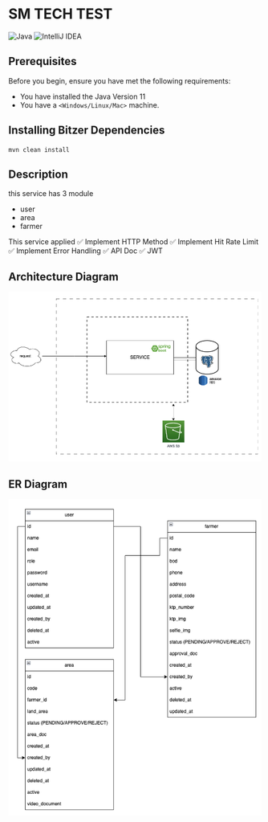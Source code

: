 # SM TECH TEST
<!--- These are examples. See https://shields.io for others or to customize this set of shields. You might want to include dependencies, project status and licence info here --->
![Java](https://img.shields.io/badge/java-%23ED8B00.svg?style=for-the-badge&logo=java&logoColor=white)
![IntelliJ IDEA](https://img.shields.io/badge/IntelliJIDEA-000000.svg?style=for-the-badge&logo=intellij-idea&logoColor=white)

## Prerequisites

Before you begin, ensure you have met the following requirements:
* You have installed the Java Version 11
* You have a `<Windows/Linux/Mac>` machine.

## Installing Bitzer Dependencies

```
mvn clean install
```

## Description
this service has 3 module
* user
* area
* farmer

This service applied  ✅ Implement HTTP Method ✅ Implement Hit Rate Limit<br /> ✅ Implement Error Handling 
✅ API Doc ✅ JWT  <br />


## Architecture Diagram
![arc diagram.png](doc%2Farc%20diagram.png)

## ER Diagram
![er diagram.png](doc%2Fer%20diagram.png)

